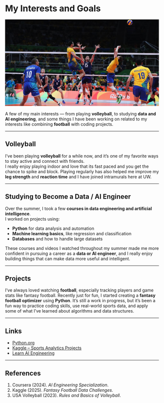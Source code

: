 # My Interests and Goals
![alt text](<vballimage (1).jpg>)

 A few of my main interests — from playing **volleyball**, to studying **data and AI engineering**, and some things I have been working on related to my interests like combining **football** with coding projects.

---

## Volleyball 

I’ve been playing **volleyball** for a while now, and it’s one of my favorite ways to stay active and connect with friends.  
I really enjoy playing indoor and love that its fast paced and you get the chance to spike and block. Playing regularly has also helped me improve my **leg strength** and **reaction time** and I have joined intramurals here at UW.

---

## Studying to Become a Data / AI Engineer   

Over the summer, I took a few **courses in data engineering and artificial intelligence**.  
I worked on projects using:
- **Python** for data analysis and automation  
- **Machine learning basics**, like regression and classification  
- **Databases** and how to handle large datasets  

These courses and videos I watched throughout my summer made me more confident in pursuing a career as a **data or AI engineer**, and I really enjoy building things that can make data more useful and intelligent.

---

## Projects  

I’ve always loved watching **football**, especially tracking players and game stats like fantasy football. Recently just for fun, I started creating a **fantasy football optimizer** using **Python**.  It’s still a work in progress, but it’s been a fun way to practice coding skills, use real-world sports data, and apply some of what I’ve learned about algorithms and data structures.

---

## Links  
- [Python.org](https://www.python.org/)  
- [Kaggle – Sports Analytics Projects](https://www.kaggle.com/search?q=sports+in%3Adatasets)  
- [Learn AI Engineering](https://www.coursera.org/career-academy/roles/data-scientist?recommenderId=role-ranker)

---

## References  
1. Coursera (2024). *AI Engineering Specialization*.  
2. Kaggle (2025). *Fantasy Football Data Challenges*.  
3. USA Volleyball (2023). *Rules and Basics of Volleyball*.  
